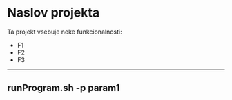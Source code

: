 # Naslov projekta

Ta projekt vsebuje neke funkcionalnosti:

* F1
* F2
* F3

---
runProgram.sh -p param1
---

